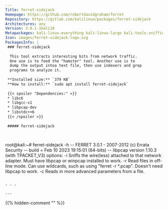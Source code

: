 ```yaml
---
Title: ferret-sidejack
Homepage: https://github.com/robertdavidgraham/ferret
Repository: https://gitlab.com/kalilinux/packages/ferret-sidejack
Architectures: any
Version: 3.0.1-1kali10
Metapackages: kali-linux-everything kali-linux-large kali-tools-sniffing-spoofing kali-tools-web 
Icon: images/ferret-sidejack-logo.svg
PackagesInfo: |
 ### ferret-sidejack
 
  This tool extracts interesting bits from network traffic.
  One use is to feed the "hamster" tool. Another use is to
  dump the output intoa text file, then use indexers and grep
  programs to analyze it.
 
 **Installed size:** `379 KB`  
 **How to install:** `sudo apt install ferret-sidejack`  
 
 {{< spoiler "Dependencies:" >}}
 * libc6 
 * libgcc-s1 
 * libpcap-dev
 * libstdc++6 
 {{< /spoiler >}}
 
 ##### ferret-sidejack
 
 
 ```
 root@kali:~# ferret-sidejack -h
 -- FERRET 3.0.1 - 2007-2012 (c) Errata Security
 -- build = Feb 10 2023 19:15:01 (64-bits)
 -- libpcap version 1.10.3 (with TPACKET_V3)
 options:
  -i <adapter>    Sniffs the wire(less) attached to that network adapter. 
                  Must have libpcap or winpcap installed to work.
  -r <files>      Read files in off-line mode. Can use wildcards, such as 
                  using "ferret -r *.pcap". Doesn't need libpcap to work.
  -c <file>       Reads in more advanced parameters from a file.
 ```
 
 - - -
 
---
```

{{% hidden-comment "<!--Do not edit anything above this line-->" %}}
